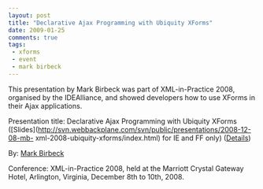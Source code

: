 ```yaml
---
layout: post
title: "Declarative Ajax Programming with Ubiquity XForms"
date: 2009-01-25
comments: true
tags:
 - xforms
 - event
 - mark birbeck
---
```

This presentation by Mark Birbeck was part of XML-in-Practice 2008, organised
by the IDEAlliance, and showed developers how to use XForms in their Ajax
applications.

  
Presentation title: Declarative Ajax Programming with Ubiquity XForms
([Slides](http://svn.webbackplane.com/svn/public/presentations/2008-12-08-mb-
xml-2008-ubiquity-xforms/index.html) for IE and FF only)
([Details](http://www.idealliance.org/xml2008/schedule-details.asp#at2))

<!-- more -->

  
By: [Mark Birbeck](/mark-birbeck)

  
Conference: XML-in-Practice 2008, held at the Marriott Crystal Gateway Hotel,
Arlington, Virginia, December 8th to 10th, 2008.

